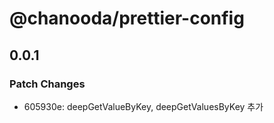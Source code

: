# @chanooda/prettier-config

## 0.0.1

### Patch Changes

- 605930e: deepGetValueByKey, deepGetValuesByKey 추가
